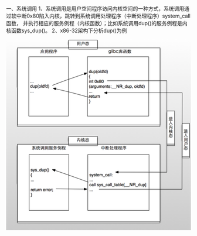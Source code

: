一、系统调用
1、系统调用是用户空间程序访问内核空间的一种方式，系统调用通过软中断0x80陷入内核，跳转到系统调用处理程序（中断处理程序）system_call函数，
     并执行相应的服务例程（内核函数）；比如系统调用dup()的服务例程是内核函数sys_dup()。
2、x86-32架构下分析dup()为例


![image](https://github.com/wanglinhuiyong/linux/blob/master/hook-syscall/image.png)

